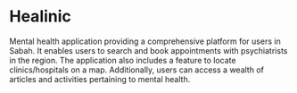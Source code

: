 # Healinic
Mental health application providing a comprehensive platform for users in Sabah. It enables users to search and book appointments with psychiatrists in the region. The application also includes a feature to locate clinics/hospitals on a map. Additionally, users can access a wealth of articles and activities pertaining to mental health.
